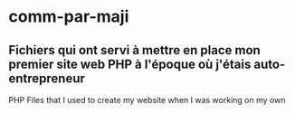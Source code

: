 # comm-par-maji

Fichiers qui ont servi à mettre en place mon premier site web PHP à l'époque où j'étais auto-entrepreneur
---
PHP Files that I used to create my website when I was working on my own
